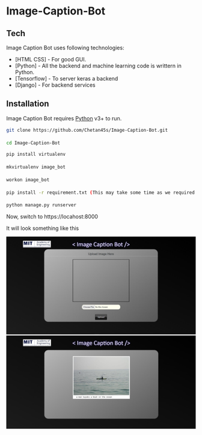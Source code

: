 # Image-Caption-Bot

## Tech

Image Caption Bot uses following technologies:

- [HTML CSS] - For good GUI.
- [Python] - All the backend and machine learning code is writtern in Python.
- [Tensorflow] - To server keras a backend
- [Django] - For backend services

## Installation

Image Caption Bot requires [Python](https://www.python.org/) v3+ to run.

```sh
git clone https://github.com/Chetan45s/Image-Caption-Bot.git

cd Image-Caption-Bot

```


```sh
pip install virtualenv

mkvirtualenv image_bot

workon image_bot

pip install -r requirement.txt (This may take some time as we required to install tensorflow)

python manage.py runserver

```

Now, switch to https://locahost:8000

It will look something like this

![alt text](https://raw.githubusercontent.com/Chetan45s/Image-Caption-Bot/master/media/icb_1.jpg)
![alt text](https://raw.githubusercontent.com/Chetan45s/Image-Caption-Bot/master/media/icb_2.jpg)
